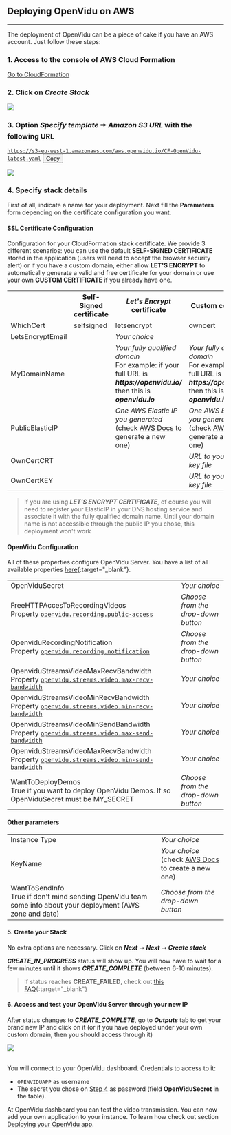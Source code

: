 <h2 id="section-title">Deploying OpenVidu on AWS</h2>
<hr>

The deployment of OpenVidu can be a piece of cake if you have an AWS account. Just follow these steps:

### 1. Access to the console of AWS Cloud Formation

  <p><a href="https://console.aws.amazon.com/cloudformation" class="btn btn-xs btn-primary" title="Developing OpenVidu" target="_blank">Go to CloudFormation<span class="icon icon-circle-arrow-right"></span></a></p>

### 2. Click on _Create Stack_

  <p>
    <img class="img-responsive deploy-img" style="max-height: 400px" src="/img/docs/deployment/CF_newstack.png">
  </p>

### 3. Option _Specify template_ 🠚 _Amazon S3 URL_ with the following URL

  <code id="code-2">https://s3-eu-west-1.amazonaws.com/aws.openvidu.io/CF-OpenVidu-latest.yaml</code>
  <button id="btn-copy-2" class="btn-xs btn-primary btn-copy-code hidden-xs" data-toggle="tooltip" data-placement="button"
                                title="Copy to Clipboard">Copy</button>

  <p>
    <img class="img-responsive deploy-img" src="/img/docs/deployment/CF_url.png">
  </p>

### 4. Specify stack details

First of all, indicate a name for your deployment. Next fill the **Parameters** form depending on the certificate configuration you want.

#### SSL Certificate Configuration

Configuration for your CloudFormation stack certificate. We provide 3 different scenarios: you can use the default **SELF-SIGNED CERTIFICATE** stored in the application (users will need to accept the browser security alert) or if you have a custom domain, either allow **LET'S ENCRYPT** to automatically generate a valid and free certificate for your domain or use your own **CUSTOM CERTIFICATE** if you already have one.

<div style="text-align: center" class="table-responsive">
  <table class="deploy-fields-table color-table">
    <tr>
      <th></th>
      <th>Self-Signed certificate</th>
      <th><em>Let's Encrypt</em> certificate</th>
      <th>Custom certificate</th>
    </tr>
    <tr>
      <td class="first-col">WhichCert</td>
      <td>selfsigned</td>
      <td>letsencrypt</td>
      <td>owncert</td>
    </tr>
    <tr>
      <td class="first-col">LetsEncryptEmail</td>
      <td></td>
      <td><em>Your choice</em></td>
      <td><em></em></td>
    </tr>
    <tr>
      <td class="first-col">MyDomainName</td>
      <td></td>
      <td><em>Your fully qualified domain</em></br><span class="field-comment">For example: if your full URL is <em><strong>https://openvidu.io/</strong></em>  then this is <em><strong>openvidu.io</strong></em></span></td>
      <td><em>Your fully qualified domain</em></br><span class="field-comment">For example: if your full URL is <em><strong>https://openvidu.io/</strong></em>  then this is <em><strong>openvidu.io</strong></em></span></td>
    </tr>
    <tr>
      <td class="first-col">PublicElasticIP</td>
      <td></td>
      <td><em>One AWS Elastic IP you generated</em></br><span class="field-comment">(check <a href="http://docs.aws.amazon.com/AWSEC2/latest/UserGuide/elastic-ip-addresses-eip.html#using-instance-addressing-eips-allocating" target="_blank">AWS Docs</a> to generate a new one)</span></td>
      <td><em>One AWS Elastic IP you generated</em></br><span class="field-comment">(check <a href="http://docs.aws.amazon.com/AWSEC2/latest/UserGuide/elastic-ip-addresses-eip.html#using-instance-addressing-eips-allocating" target="_blank">AWS Docs</a> to generate a new one)</span></td>
    </tr>
    <tr>
      <td class="first-col">OwnCertCRT</td>
      <td></td>
      <td></td>
      <td><em>URL to your public key file</em></td>
    </tr>
    <tr>
      <td class="first-col">OwnCertKEY</td>
      <td></td>
      <td></td>
      <td><em>URL to your private key file</em></td>
    </tr>
  </table>
</div>

> If you are using ***LET'S ENCRYPT CERTIFICATE***, of course you will need to register your ElasticIP in your DNS hosting service and associate it with the fully qualified domain name. Until your domain name is not accessible through the public IP you chose, this deployment won't work

#### OpenVidu Configuration

All of these properties configure OpenVidu Server. You have a list of all available properties [here](/reference-docs/openvidu-server-params){:target="_blank"}.

<div style="text-align: center" class="table-responsive">
  <table class="deploy-fields-table color-table-gray">
    <tr>
      <td class="first-col">OpenViduSecret</td>
      <td><em>Your choice</em></td>
    </tr>
    <tr>
      <td class="first-col">FreeHTTPAccesToRecordingVideos<br><span class="field-comment">Property <a href="/docs/reference-docs/openvidu-server-params" target="_blank"><code>openvidu.recording.public-access</code></a><span></td>
      <td><em>Choose from the drop-down button</em></td>
    </tr>
    <tr>
      <td class="first-col">OpenviduRecordingNotification<br><span class="field-comment">Property <a href="/docs/reference-docs/openvidu-server-params" target="_blank"><code>openvidu.recording.notification</code></a><span></td>
      <td><em>Choose from the drop-down button</em></td>
    </tr>
    <tr>
      <td class="first-col">OpenviduStreamsVideoMaxRecvBandwidth<br><span class="field-comment">Property <a href="/docs/reference-docs/openvidu-server-params" target="_blank"><code>openvidu.streams.video.max-recv-bandwidth</code></a><span></td>
      <td><em>Your choice</em></td>
    </tr>
      <tr>
      <td class="first-col">OpenviduStreamsVideoMinRecvBandwidth<br><span class="field-comment">Property <a href="/docs/reference-docs/openvidu-server-params/#list-of-configuration-parameters-when-launching-openvidu-server" target="_blank"><code>openvidu.streams.video.min-recv-bandwidth</code></a><span></td>
      <td><em>Your choice</em></td>
    </tr>
      <tr>
      <td class="first-col">OpenviduStreamsVideoMinSendBandwidth<br><span class="field-comment">Property <a href="/docs/reference-docs/openvidu-server-params/#list-of-configuration-parameters-when-launching-openvidu-server" target="_blank"><code>openvidu.streams.video.max-send-bandwidth</code></a><span></td>
      <td><em>Your choice</em></td>
    </tr>
      <tr>
      <td class="first-col">OpenviduStreamsVideoMaxRecvBandwidth<br><span class="field-comment">Property <a href="/docs/reference-docs/openvidu-server-params/#list-of-configuration-parameters-when-launching-openvidu-server" target="_blank"><code>openvidu.streams.video.min-send-bandwidth</code></a><span></td>
      <td><em>Your choice</em></td>
    </tr>
    <tr>
      <td class="first-col">WantToDeployDemos<br><span class="field-comment">True if you want to deploy OpenVidu Demos. If so OpenViduSecret must be MY_SECRET<span></td>
      <td><em>Choose from the drop-down button</em></td>
    </tr>
  </table>
</div>

#### Other parameters

<div style="text-align: center" class="table-responsive">
  <table class="deploy-fields-table color-table-gray">
    <tr>
      <td class="first-col">Instance Type</td>
      <td><em>Your choice</em></td>
    </tr>
    <tr>
      <td class="first-col">KeyName</td>
      <td><em>Your choice</em></br><span class="field-comment">(check <a href="http://docs.aws.amazon.com/AWSEC2/latest/UserGuide/ec2-key-pairs.html" target="_blank">AWS Docs</a> to create a new one)</span></td>
    </tr>
    <tr>
      <td class="first-col">WantToSendInfo<br><span class="field-comment">True if don't mind sending OpenVidu team some info about your deployment (AWS zone and date)<span></td>
      <td><em>Choose from the drop-down button</em></td>
    </tr>
  </table>
</div>

#### 5. Create your Stack

No extra options are necessary. Click on  **_Next_** ➞ **_Next_** ➞ **_Create stack_**

**_CREATE_IN_PROGRESS_** status will show up. You will now have to wait for a few minutes until it shows **_CREATE_COMPLETE_** (between 6-10 minutes).

> If status reaches **CREATE_FAILED**, check out [this FAQ](/troubleshooting/#13-deploying-openvidu-in-aws-is-failing){:target="_blank"}

#### 6. Access and test your OpenVidu Server through your new IP

After status changes to **_CREATE_COMPLETE_**, go to **_Outputs_** tab to get your brand new IP and click on it (or if you have deployed under your own custom domain, then you should access through it)

  <p>
    <img class="img-responsive deploy-img" src="/img/docs/deployment/CF_output.png">
  </p>

<br>
You will connect to your OpenVidu dashboard. Credentials to access to it:

- `OPENVIDUAPP` as username
- The secret you chose on [Step 4](#openvidu-configuration) as password (field **OpenViduSecret** in the table).

At OpenVidu dashboard you can test the video transmission. You can now add your own application to your instance. To learn how check out section [Deploying your OpenVidu app](/deployment/deploying-app/).

<br>

<script src="/js/copy-btn.js"></script>